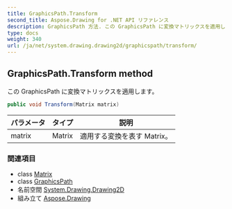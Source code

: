 ```yaml
---
title: GraphicsPath.Transform
second_title: Aspose.Drawing for .NET API リファレンス
description: GraphicsPath 方法. この GraphicsPath に変換マトリックスを適用します
type: docs
weight: 340
url: /ja/net/system.drawing.drawing2d/graphicspath/transform/
---
```

## GraphicsPath.Transform method

この GraphicsPath に変換マトリックスを適用します。

```csharp
public void Transform(Matrix matrix)
```

| パラメータ | タイプ | 説明 |
| --- | --- | --- |
| matrix | Matrix | 適用する変換を表す Matrix。 |

### 関連項目

* class [Matrix](../../matrix/)
* class [GraphicsPath](../)
* 名前空間 [System.Drawing.Drawing2D](../../graphicspath/)
* 組み立て [Aspose.Drawing](../../../)


